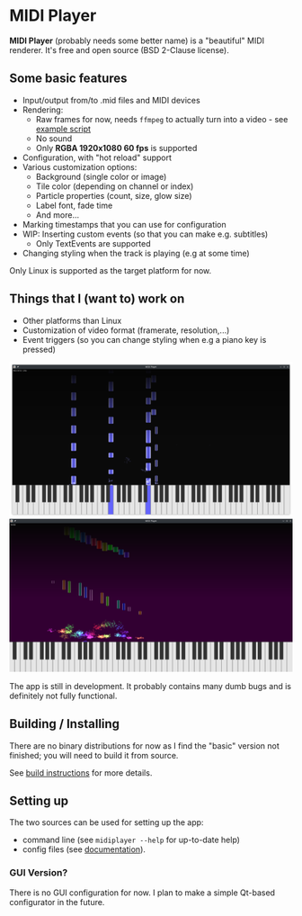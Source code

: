 # MIDI Player

**MIDI Player** (probably needs some better name) is a "beautiful" MIDI renderer. It's free and open source (BSD 2-Clause license).

## Some basic features

* Input/output from/to .mid files and MIDI devices
* Rendering:
    * Raw frames for now, needs `ffmpeg` to actually turn into a video - see [example script](./render.sh)
    * No sound
    * Only **RGBA 1920x1080 60 fps** is supported
* Configuration, with "hot reload" support
* Various customization options:
    * Background (single color or image)
    * Tile color (depending on channel or index)
    * Particle properties (count, size, glow size)
    * Label font, fade time
    * And more...
* Marking timestamps that you can use for configuration
* WIP: Inserting custom events (so that you can make e.g. subtitles)
    * Only TextEvents are supported
* Changing styling when the track is playing (e.g at some time)

Only Linux is supported as the target platform for now.

## Things that I (want to) work on

* Other platforms than Linux
* Customization of video format (framerate, resolution,...)
* Event triggers (so you can change styling when e.g a piano key is pressed)

![Defaults](./docs/screenshots/defaults.png)
![Selectors](./docs/screenshots/selectors.png)

The app is still in development. It probably contains many dumb bugs and is definitely not fully functional.

## Building / Installing

There are no binary distributions for now as I find the "basic" version not finished; you will need to build it from source.

See [build instructions](./docs/Build.md) for more details.

## Setting up

The two sources can be used for setting up the app:

* command line (see `midiplayer --help` for up-to-date help)
* config files (see [documentation](./docs/ConfigFile.md)).

### GUI Version?

There is no GUI configuration for now. I plan to make a simple Qt-based configurator in the future.
